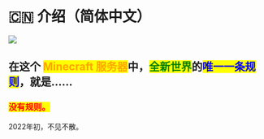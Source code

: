 # 🇨🇳 介绍（简体中文）

![](images/image.png)

## 在这个 <mark style="color:orange;">Minecraft 服务器</mark>中，<mark style="color:green;">全新世界</mark>的<mark style="color:blue;">唯一一条规则</mark>，就是……

### <mark style="color:red;">没有规则。</mark>

2022年初，不见不散。
